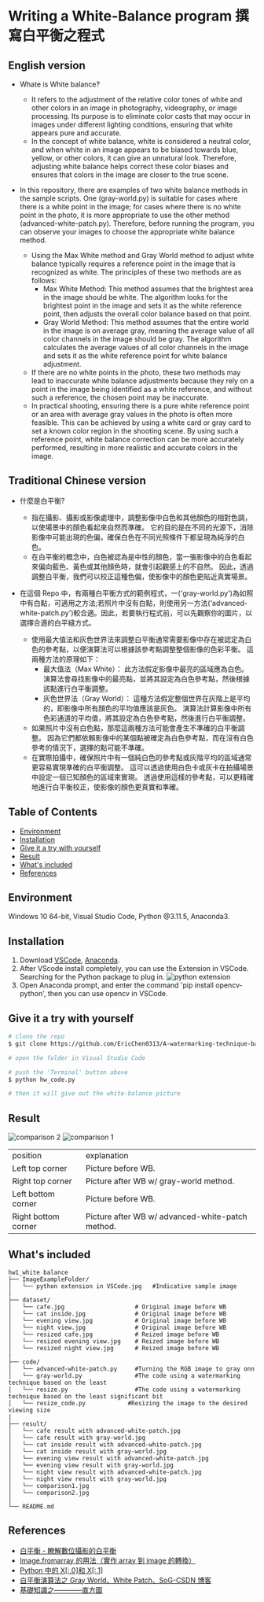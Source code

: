 # Writing a White-Balance program 撰寫白平衡之程式

## English version

- Whate is White balance?

  - It refers to the adjustment of the relative color tones of white and other colors in an image in photography, videography, or image processing. Its purpose is to eliminate color casts that may occur in images under different lighting conditions, ensuring that white appears pure and accurate.
  - In the concept of white balance, white is considered a neutral color, and when white in an image appears to be biased towards blue, yellow, or other colors, it can give an unnatural look. Therefore, adjusting white balance helps correct these color biases and ensures that colors in the image are closer to the true scene.

- In this repository, there are examples of two white balance methods in the sample scripts. One (gray-world.py) is suitable for cases where there is a white point in the image; for cases where there is no white point in the photo, it is more appropriate to use the other method (advanced-white-patch.py). Therefore, before running the program, you can observe your images to choose the appropriate white balance method.
  - Using the Max White method and Gray World method to adjust white balance typically requires a reference point in the image that is recognized as white. The principles of these two methods are as follows:
    - Max White Method: This method assumes that the brightest area in the image should be white. The algorithm looks for the brightest point in the image and sets it as the white reference point, then adjusts the overall color balance based on that point.
    - Gray World Method: This method assumes that the entire world in the image is on average gray, meaning the average value of all color channels in the image should be gray. The algorithm calculates the average values of all color channels in the image and sets it as the white reference point for white balance adjustment.
  - If there are no white points in the photo, these two methods may lead to inaccurate white balance adjustments because they rely on a point in the image being identified as a white reference, and without such a reference, the chosen point may be inaccurate.
  - In practical shooting, ensuring there is a pure white reference point or an area with average gray values in the photo is often more feasible. This can be achieved by using a white card or gray card to set a known color region in the shooting scene. By using such a reference point, white balance correction can be more accurately performed, resulting in more realistic and accurate colors in the image.

## Traditional Chinese version

- 什麼是白平衡?

  - 指在攝影、攝影或影像處理中，調整影像中白色和其他顏色的相對色調，以使場景中的顏色看起來自然而準確。 它的目的是在不同的光源下，消除影像中可能出現的色偏，確保白色在不同光照條件下都呈現為純淨的白色。
  - 在白平衡的概念中，白色被認為是中性的顏色，當一張影像中的白色看起來偏向藍色、黃色或其他顏色時，就會引起觀感上的不自然。 因此，透過調整白平衡，我們可以校正這種色偏，使影像中的顏色更貼近真實場景。

- 在這個 Repo 中，有兩種白平衡方式的範例程式，一('gray-world.py')為如照中有白點，可適用之方法;若照片中沒有白點，則使用另一方法('advanced-white-patch.py')較合適。因此，若要執行程式前，可以先觀察你的圖片，以選擇合適的白平縫方式。
  - 使用最大值法和灰色世界法來調整白平衡通常需要影像中存在被認定為白色的參考點，以便演算法可以根據該參考點調整整個影像的色彩平衡。 這兩種方法的原理如下：
    - 最大值法（Max White）： 此方法假定影像中最亮的區域應為白色。 演算法會尋找影像中的最亮點，並將其設定為白色參考點，然後根據該點進行白平衡調整。
    - 灰色世界法（Gray World）： 這種方法假定整個世界在灰階上是平均的，即影像中所有顏色的平均值應該是灰色。 演算法計算影像中所有色彩通道的平均值，將其設定為白色參考點，然後進行白平衡調整。
  - 如果照片中沒有白色點，那麼這兩種方法可能會產生不準確的白平衡調整。 因為它們都依賴影像中的某個點被確定為白色參考點，而在沒有白色參考的情況下，選擇的點可能不準確。
  - 在實際拍攝中，確保照片中有一個純白色的參考點或灰階平均的區域通常更容易實現準確的白平衡調整。 這可以透過使用白色卡或灰卡在拍攝場景中設定一個已知顏色的區域來實現。 透過使用這樣的參考點，可以更精確地進行白平衡校正，使影像的顏色更真實和準確。

## Table of Contents

- [Environment](#environment)
- [Installation](#installation)
- [Give it a try with yourself](#give-it-a-try-with-yourself)
- [Result](#result)
- [What's included](#whats-included)
- [References](#references)

## Environment

Windows 10 64-bit, Visual Studio Code, Python @3.11.5, Anaconda3.

## Installation

1. Download [VSCode](https://code.visualstudio.com/Download), [Anaconda](https://www.anaconda.com/download).
2. After VScode install completely, you can use the Extension in VSCode. Searching for the Python package to plug in.
   ![python extension](https://github.com/EricChen0313/A-watermarking-technique-based-on-the-least-significant-bit/blob/main/HW1_A%20watermarking%20technique%20based%20on%20the%20least%20significant%20bit/ImageExampleFolder/python%20extension%20in%20VSCode.jpg)
3. Open Anaconda prompt, and enter the command 'pip install opencv-python', then you can use opencv in VSCode.

## Give it a try with yourself

```bash
# clone the repo
$ git clone https://github.com/EricChen0313/A-watermarking-technique-based-on-the-least-significant-bit.git

# open the folder in Visual Studio Code

# push the 'Terminal' button above
$ python hw_code.py

# then it will give out the white-balance picture
```

## Result

![comparison 2](https://github.com/EricChen0313/A-watermarking-technique-based-on-the-least-significant-bit/blob/main/HW1_A%20watermarking%20technique%20based%20on%20the%20least%20significant%20bit/Images/RESULT_IMAGE.jpg)
![comparison 1](https://github.com/EricChen0313/A-watermarking-technique-based-on-the-least-significant-bit/blob/main/HW1_A%20watermarking%20technique%20based%20on%20the%20least%20significant%20bit/Images/RESULT_IMAGE.jpg)

<table>
    <tr> 
        <td>position</td>
        <td>explanation</td>
    </tr>
    <tr> 
        <td>Left top corner</td>
        <td>Picture before WB.</td>
    </tr>
    <tr> 
        <td>Right top corner</td>
        <td>Picture after WB w/ gray-world method.</td>
    </tr>
     <tr> 
        <td>Left bottom corner</td>
        <td>Picture before WB.</td>
    </tr>
    <tr> 
        <td>Right bottom corner</td>
        <td>Picture after WB w/ advanced-white-patch method.</td>
    </tr>
</table>

## What's included

```
hw1_white balance
├── ImageExampleFolder/
│   └── python extension in VSCode.jpg   #Indicative sample image
|
├── dataset/
│   └── cafe.jpg                    # Original image before WB
│   └── cat inside.jpg              # Original image before WB
│   └── evening view.jpg            # Original image before WB
│   └── night view.jpg              # Original image before WB
│   └── resized cafe.jpg            # Reized image before WB
│   └── resized evening view.jpg    # Reized image before WB
│   └── resized night view.jpg      # Reized image before WB
|
├── code/
│   └── advanced-white-patch.py     #Turning the RGB image to gray onn
│   └── gray-world.py               #The code using a watermarking technique based on the least
│   └── resize.py                   #The code using a watermarking technique based on the least significant bit
│   └── resize_code.py            #Resizing the image to the desired viewing size
|
├── result/
│   └── cafe result with advanced-white-patch.jpg
│   └── cafe result with gray-world.jpg
│   └── cat inside result with advanced-white-patch.jpg
│   └── cat inside result with gray-world.jpg
│   └── evening view result with advanced-white-patch.jpg
│   └── evening view result with gray-world.jpg
│   └── night view result with advanced-white-patch.jpg
│   └── night view result with gray-world.jpg
│   └── comparison1.jpg
│   └── comparison2.jpg
│
└── README.md
```

## References

- [白平衡 - 瞭解數位攝影的白平衡](http://notepad.yehyeh.net/Content/Photograph/ExposureGuide/white-balance.php)
- [Image.fromarray 的用法（實作 array 到 image 的轉換）](https://blog.csdn.net/weixin_39450145/article/details/103874310)
- [Python 中的 X[:,0]和 X[:,1]](https://blog.csdn.net/a394268045/article/details/79104219)
- [白平衡演算法之 Gray World、White Patch、SoG-CSDN 博客](https://blog.csdn.net/weixin_43194305/article/details/101758864?ops_request_misc=&request_id=&biz_id=102&utm_term=WHITE%20PATCH&utm_medium=distribute.pc_search_result.none-task-blog-2~all~sobaiduweb~default-1-101758864.nonecase&spm=1018.2226.3001.4187)
- [基礎知識之————直方圖](https://blog.csdn.net/ty197846/article/details/120472710?ops_request_misc=%257B%2522request%255Fid%2522%253A%2522169647463216800225573884%2522%252C%2522scm%2522%253A%252220140713.130102334..%2522%257D&request_id=169647463216800225573884&biz_id=0&utm_medium=distribute.pc_search_result.none-task-blog-2~all~top_positive~default-1-120472710-null-null.142%5Ev94%5EchatsearchT3_1&utm_term=%E7%9B%B4%E6%96%B9%E5%9B%BE&spm=1018.2226.3001.4187)
